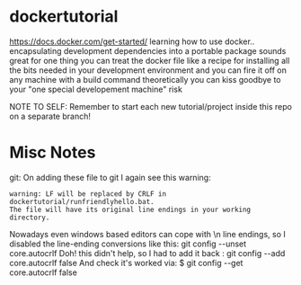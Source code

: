dockertutorial
==============

https://docs.docker.com/get-started/
learning how to use docker.. encapsulating development dependencies into a portable package sounds great
for one thing you can treat the docker file like a recipe for installing all the bits needed in your development environment
and you can fire it off on any machine with a build command
theoretically you can kiss goodbye to your "one special developement machine" risk

NOTE TO SELF: Remember to start each new tutorial/project inside this repo on a separate branch!



Misc Notes 
==========
   
git: On adding these file to git I again see this warning:

    warning: LF will be replaced by CRLF in dockertutorial/runfriendlyhello.bat.
    The file will have its original line endings in your working directory.

Nowadays even windows based editors can cope with \n line endings, so I disabled the line-ending conversions like this:
    git config --unset core.autocrlf
Doh! this didn't help, so I had to add it back :
    git config --add core.autocrlf false
And check it's worked via: 
    $ git config --get core.autocrlf
    false

